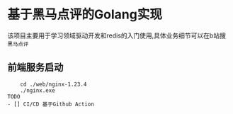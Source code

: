 # 基于黑马点评的Golang实现
  该项目主要用于学习领域驱动开发和redis的入门使用,具体业务细节可以在b站搜`黑马点评`
## 前端服务启动
```shell
    cd ./web/nginx-1.23.4
    ./nginx.exe
TODO 
- [] CI/CD 基于Github Action
